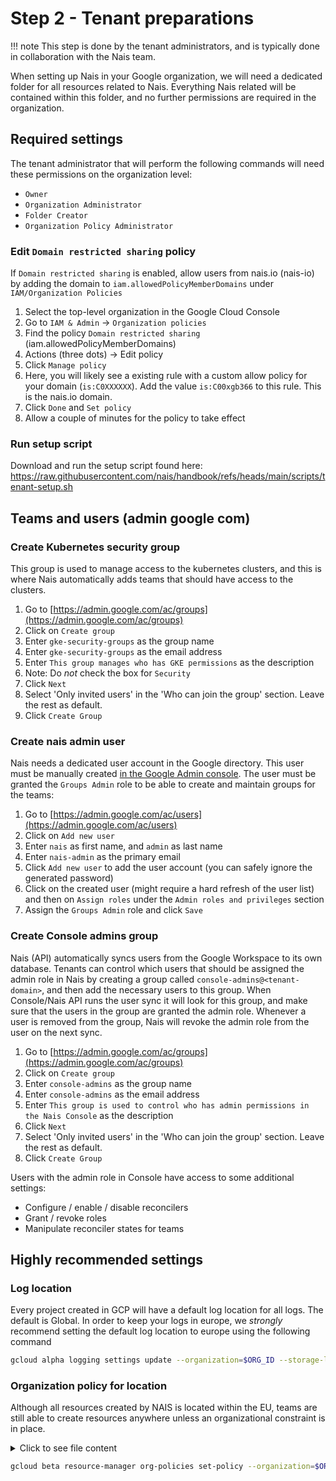 # Step 2 - Tenant preparations

!!! note
    This step is done by the tenant administrators, and is typically done in collaboration with the Nais team.

When setting up Nais in your Google organization, we will need a dedicated folder for all resources related to Nais. Everything Nais related will be contained within this folder, and no further permissions are required in the organization.

## Required settings

The tenant administrator that will perform the following commands will need these permissions on the organization level: 

- `Owner`
- `Organization Administrator`
- `Folder Creator`
- `Organization Policy Administrator`

### Edit `Domain restricted sharing` policy

If `Domain restricted sharing` is enabled, allow users from nais.io (nais-io) by adding the domain to `iam.allowedPolicyMemberDomains` under `IAM/Organization Policies`

1. Select the top-level organization in the Google Cloud Console
1. Go to `IAM & Admin` -> `Organization policies`
1. Find the policy `Domain restricted sharing` (iam.allowedPolicyMemberDomains)
1. Actions (three dots) -> Edit policy
1. Click `Manage policy`
1. Here, you will likely see a existing rule with a custom allow policy for your domain (`is:C0XXXXXX`). Add the value `is:C00xgb366` to this rule. This is the nais.io domain.
1. Click `Done` and `Set policy`
1. Allow a couple of minutes for the policy to take effect

### Run setup script

Download and run the setup script found here: https://raw.githubusercontent.com/nais/handbook/refs/heads/main/scripts/tenant-setup.sh

## Teams and users (admin google com)

### Create Kubernetes security group

This group is used to manage access to the kubernetes clusters, and this is where Nais automatically adds teams that should have access to the clusters.

1. Go to [https://admin.google.com/ac/groups](https://admin.google.com/ac/groups)
1. Click on `Create group`
1. Enter `gke-security-groups` as the group name
1. Enter `gke-security-groups` as the email address
1. Enter `This group manages who has GKE permissions` as the description
1. Note: Do *not* check the box for `Security`
1. Click `Next`
1. Select 'Only invited users' in the 'Who can join the group' section. Leave the rest as default.
1. Click `Create Group`

### Create nais admin user

Nais needs a dedicated user account in the Google directory. This user must be manually created [in the Google Admin console](https://admin.google.com/ac/users). The user must be granted the `Groups Admin` role to be able to create and maintain groups for the teams:

1. Go to [https://admin.google.com/ac/users](https://admin.google.com/ac/users)
1. Click on `Add new user`
1. Enter `nais` as first name, and `admin` as last name
1. Enter `nais-admin` as the primary email
1. Click `Add new user` to add the user account (you can safely ignore the generated password)
1. Click on the created user (might require a hard refresh of the user list) and then on `Assign roles` under the `Admin roles and privileges` section
1. Assign the `Groups Admin` role and click `Save`

### Create Console admins group

Nais (API) automatically syncs users from the Google Workspace to its own database. Tenants can control which users that should be assigned the admin role in Nais by creating a group called `console-admins@<tenant-domain>`, and then add the necessary users to this group. When Console/Nais API runs the user sync it will look for this group, and make sure that the users in the group are granted the admin role.
Whenever a user is removed from the group, Nais will revoke the admin role from the user on the next sync.

1. Go to [https://admin.google.com/ac/groups](https://admin.google.com/ac/groups)
1. Click on `Create group`
1. Enter `console-admins` as the group name
1. Enter `console-admins` as the email address
1. Enter `This group is used to control who has admin permissions in the Nais Console` as the description
1. Click `Next`
1. Select 'Only invited users' in the 'Who can join the group' section. Leave the rest as default.
1. Click `Create Group`

Users with the admin role in Console have access to some additional settings:

- Configure / enable / disable reconcilers
- Grant / revoke roles
- Manipulate reconciler states for teams

## Highly recommended settings

### Log location

Every project created in GCP will have a default log location for all logs. The default is Global.
In order to keep your logs in europe, we _strongly_ recommend setting the default log location to europe using the following command

```bash
gcloud alpha logging settings update --organization=$ORG_ID --storage-location=europe-north1
```

### Organization policy for location

Although all resources created by NAIS is located within the EU, teams are still able to create resources anywhere unless an organizational constraint is in place.

<details>
<summary>Click to see file content</summary>
``` yaml
constraint: constraints/gcp.resourceLocations
etag: BwVUSr8Q7Ng=
listPolicy:
  allowedValues:
  - in:eu-locations
```
</details>

```bash
gcloud beta resource-manager org-policies set-policy --organization=$ORG_ID <file name>.yaml
```
